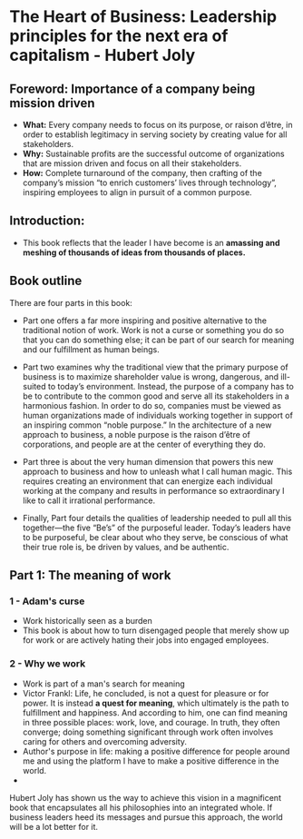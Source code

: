 # The Heart of Business: Leadership principles for the next era of capitalism - Hubert Joly

## Foreword: Importance of a company being mission driven

- **What:** Every company needs to focus on its purpose, or raison d’être, in order to establish legitimacy in serving society by creating value for all stakeholders.
- **Why:** Sustainable profits are the successful outcome of organizations that are mission driven and focus on all their stakeholders.
- **How:** Complete turnaround of the company, then crafting of the company’s mission “to enrich customers’ lives through technology”, inspiring employees to align in pursuit of a common purpose.

## Introduction:

- This book reflects that the leader I have become is an **amassing and meshing of thousands of ideas from thousands of places.** 

## Book outline

There are four parts in this book: 

- Part one offers a far more inspiring and positive alternative to the traditional notion of work. Work is not a curse or something you do so that you can do something else; it can be part of our search for meaning and our fulfillment as human beings.

- Part two examines why the traditional view that the primary purpose of business is to maximize shareholder value is wrong, dangerous, and ill-suited to today’s environment. Instead, the purpose of a company has to be to contribute to the common good and serve all its stakeholders in a harmonious fashion. In order to do so, companies must be viewed as human organizations made of individuals working together in support of an inspiring common “noble purpose.” In the architecture of a new approach to business, a noble purpose is the raison d’être of corporations, and people are at the center of everything they do.

- Part three is about the very human dimension that powers this new approach to business and how to unleash what I call human magic. This requires creating an environment that can energize each individual working at the company and results in performance so extraordinary I like to call it irrational performance.

- Finally, Part four details the qualities of leadership needed to pull all this together—the five “Be’s” of the purposeful leader. Today’s leaders have to be purposeful, be clear about who they serve, be conscious of what their true role is, be driven by values, and be authentic.

## Part 1: The meaning of work

### 1 - Adam's curse

- Work historically seen as a burden
- This book is about how to turn disengaged people that merely show up for work or are actively hating their jobs into engaged employees.

### 2 - Why we work

- Work is part of a man's search for meaning
- Victor Frankl: Life, he concluded, is not a quest for pleasure or for power. It is instead **a quest for meaning**, which ultimately is the path to fulfillment and happiness. And according to him, one can find meaning in three possible places: work, love, and courage. In truth, they often converge; doing something significant through work often involves caring for others and overcoming adversity.
- Author's purpose in life: making a positive difference for people around me and using the platform I have to make a positive difference in the world.
- 





Hubert Joly has shown us the way to achieve this vision in a magnificent book that encapsulates all his philosophies into an integrated whole. If business leaders heed its messages and pursue this approach, the world will be a lot better for it.